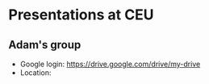 # Presentations at CEU

## Adam's group

- Google login: <https://drive.google.com/drive/my-drive>
- Location:
